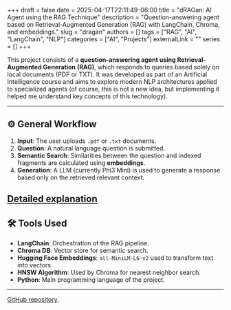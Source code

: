 
+++
draft = false
date = 2025-04-17T22:11:49-06:00
title = "dRAGan: AI Agent using the RAG Technique"
description = "Question-answering agent based on Retrieval-Augmented Generation (RAG) with LangChain, Chroma, and embeddings."
slug = "dragan"
authors = []
tags = ["RAG", "AI", "LangChain", "NLP"]
categories = ["AI", "Projects"]
externalLink = ""
series = []
+++

This project consists of a **question-answering agent using Retrieval-Augmented Generation (RAG)**, which responds to queries based solely on local documents (PDF or TXT). It was developed as part of an Artificial Intelligence course and aims to explore modern NLP architectures applied to specialized agents (of course, this is not a new idea, but implementing it helped me understand key concepts of this technology).

---

## ⚙️ General Workflow

1. **Input**: The user uploads `.pdf` or `.txt` documents.
2. **Question**: A natural language question is submitted.
3. **Semantic Search**: Similarities between the question and indexed fragments are calculated using **embeddings**.
4. **Generation**: A LLM (currently Phi3 Mini) is used to generate a response based only on the retrieved relevant context.

[Detailed explanation](../../posts/rag-structure)
---

## 🛠️ Tools Used

- **LangChain**: Orchestration of the RAG pipeline.
- **Chroma DB**: Vector store for semantic search.
- **Hugging Face Embeddings**: `all-MiniLM-L6-v2` used to transform text into vectors.
- **HNSW Algorithm**: Used by Chroma for nearest neighbor search.
- **Python**: Main programming language of the project.

---

[GitHub repository](https://github.com/c4mdax/dragan-agent-rag).
